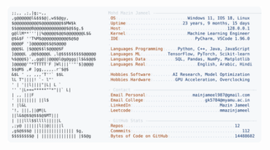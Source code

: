 <picture>
  <source srcset="https://raw.githubusercontent.com/mmazinjameel/mmazinjameel/main/dark_mode.svg?v=1755677665" media="(prefers-color-scheme: dark)">
  <img src="https://raw.githubusercontent.com/mmazinjameel/mmazinjameel/main/light_mode.svg?v=1755677665">
</picture>
